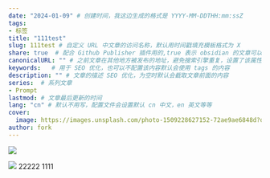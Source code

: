 ```yaml
---
date: "2024-01-09" # 创建时间，我这边生成的格式是 YYYY-MM-DDTHH:mm:ssZ  
tags:   
- 标签
title: "111test"  
slug: 111test # 自定义 URL 中文章的访问名称，默认用时间戳填充模板格式为 X  
share: true  # 配合 Github Publisher 插件用的,true 表示 obsidian 的文章可以发布  
canonicalURL: "" # 之前文章在其他地方被发布的地址，避免搜索引擎重复，设置了该属性会优先展示 canonicalURL 执行的文章  
keywords:   # 用于 SEO 优化，也可以不配置该内容默认会使用 tags 的内容  
description: "" # 文章的描述 SEO 优化，为空时默认会截取文章前面的内容  
series:  # 系列文章  
- Prompt
lastmod: # 文章最后更新的时间  
lang: "cn" # 默认不用写，配置文件会设置默认 cn 中文，en 英文等等  
cover:  
  image: https://images.unsplash.com/photo-1509228627152-72ae9ae6848d?q=80&w=1000&auto=format&fit=crop&ixlib=rb-4.0.3&ixid=M3wxMjA3fDB8MHxwaG90by1wYWdlfHx8fGVufDB8fHx8fA%3D%3D  # 文章封面图片地址 
author: fork
---  
```

![](测试AI-20240110142830164.webp)


![](测试AI-20240110095041262.webp)
 22222
 1111


